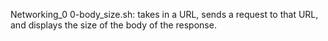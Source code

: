 Networking_0
0-body_size.sh: takes in a URL, sends a request to that URL, and displays the size of the body of the response.

